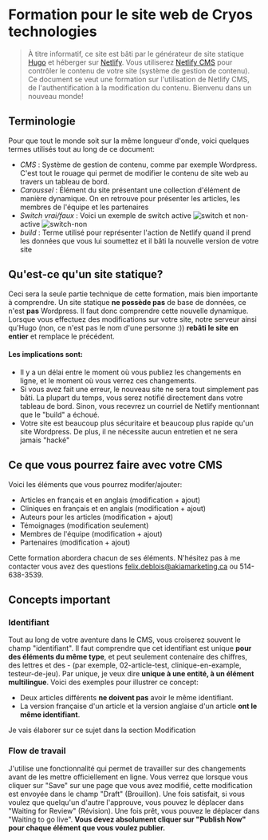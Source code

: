 # Formation pour le site web de Cryos technologies

> À titre informatif, ce site est bâti par le générateur de site statique [Hugo](https://gohugo.io) et héberger sur [Netlify](https://www.netlify.com/). Vous utiliserez [Netlify CMS](https://www.netlifycms.org/) pour contrôler le contenu de votre site (système de gestion de contenu). Ce document se veut une formation sur l'utilisation de Netlify CMS, de l'authentification à la modification du contenu. Bienvenu dans un nouveau monde!

## Terminologie

Pour que tout le monde soit sur la même longueur d'onde, voici quelques termes utilisés tout au long de ce document:

- *CMS* : Système de gestion de contenu, comme par exemple Wordpress. C'est tout le rouage qui permet de modifier le contenu de site web au travers un tableau de bord.
- *Caroussel* : Élément du site présentant une collection d'élément de manière dynamique. On en retrouve pour présenter les articles, les membres de l'équipe et les partenaires
- *Switch vrai/faux* : Voici un exemple de switch active ![switch](docs/switch.png) et non-active ![switch-non](docs/switch-non.png)
- *build* : Terme utilisé pour représenter l'action de Netlify quand il prend les données que vous lui soumettez et il bâti la nouvelle version de votre site

## Qu'est-ce qu'un site statique? 

Ceci sera la seule partie technique de cette formation, mais bien importante à comprendre. Un site statique **ne possède pas** de base de données, ce n'est **pas** Wordpress. Il faut donc comprendre cette nouvelle dynamique. Lorsque vous effectuez des modifications sur votre site, notre serveur ainsi qu'Hugo (non, ce n'est pas le nom d'une personne :)) **rebâti le site en entier** et remplace le précédent. 

#### Les implications sont:

- Il y a un délai entre le moment où vous publiez les changements en ligne, et le moment où vous verrez ces changements.
- Si vous avez fait une erreur, le nouveau site ne sera tout simplement pas bâti. La plupart du temps, vous serez notifié directement dans votre tableau de bord. Sinon, vous recevrez un courriel de Netlify mentionnant que le "build" a échoué.
- Votre site est beaucoup plus sécuritaire et beaucoup plus rapide qu'un site Wordpress. De plus, il ne nécessite aucun entretien et ne sera jamais "hacké"

## Ce que vous pourrez faire avec votre CMS

Voici les éléments que vous pourrez modifer/ajouter:

- Articles en français et en anglais (modification + ajout)
- Cliniques en français et en anglais (modification + ajout)
- Auteurs pour les articles (modification + ajout)
- Témoignages (modification seulement)
- Membres de l'équipe (modification + ajout)
- Partenaires (modification + ajout)

Cette formation abordera chacun de ses éléments. N'hésitez pas à me contacter vous avez des questions [felix.deblois@akiamarketing.ca](mailto:felix.deblois@akiamarketing.ca) ou 514-638-3539.

## Concepts important

### Identifiant

Tout au long de votre aventure dans le CMS, vous croiserez souvent le champ "identifiant". Il faut comprendre que cet identifiant est unique **pour des éléments du même type**, et peut seulement contenaire des chiffres, des lettres et des - (par exemple, 02-article-test, clinique-en-example, testeur-de-jeu). Par unique, je veux dire **unique à une entité, à un élément multilingue**. Voici des exemples pour illustrer ce concept:

- Deux articles différents **ne doivent pas** avoir le même identifiant.
- La version française d'un article et la version anglaise d'un article **ont le même identifiant**.

Je vais élaborer sur ce sujet dans la section Modification

### Flow de travail

J'utilise une fonctionnalité qui permet de travailler sur des changements avant de les mettre officiellement en ligne. Vous verrez que lorsque vous cliquer sur "Save" sur une page que vous avez modifié, cette modification est envoyée dans le champ "Draft" (Brouillon). Une fois satisfait, si vous voulez que quelqu'un d'autre l'approuve, vous pouvez le déplacer dans "Waiting for Review" (Révision). Une fois prêt, vous pouvez le déplacer dans "Waiting to go live". **Vous devez absolument cliquer sur "Publish Now" pour chaque élément que vous voulez publier.**